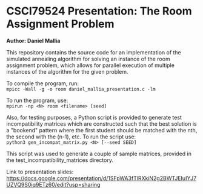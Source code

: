 # CSCI79524 Presentation: The Room Assignment Problem
**Author: Daniel Mallia**

This repository contains the source code for an implementation of the
simulated annealing algorithm for solving an instance of the room assignment
problem, which allows for parallel execution of multiple instances of the
algorithm for the given problem.

To compile the program, run:  
`mpicc -Wall -g -o room daniel_mallia_presentation.c -lm`

To run the program, use:  
`mpirun -np <N> room <filename> [seed]`

Also, for testing purposes, a Python script is provided to generate test
incompatibility matrices which are constructed such that the best solution
is a "bookend" pattern where the first student should be matched with the
nth, the second with the (n-1), etc. To run the script use:  
`python3 gen_incompat_matrix.py <N> [--seed SEED]`

This script was used to generate a couple of sample matrices, provided in the
test_incompatibility_matrices directory.

Link to presentation slides:  
https://docs.google.com/presentation/d/1SFpWA3fTlRXkiN2g2BWTJEIuIYJ7UZVQ9S0iq9ETz60/edit?usp=sharing


